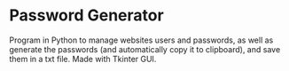 # Password Generator
Program in Python to manage websites users and passwords, as well as generate the passwords (and automatically copy it to clipboard), and save them in a txt file. Made with Tkinter GUI.
